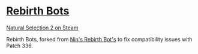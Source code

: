 # [Rebirth Bots](https://steamcommunity.com/sharedfiles/filedetails/?id=2330402722 "Link to Steam Workshop")

[Natural Selection 2 on Steam](https://steamcommunity.com/app/4920 "Steam Community :: Natural Selection 2")

Rebirth Bots, forked from [Nin's Rebirth Bot's](https://steamcommunity.com/sharedfiles/filedetails/?id=1416699554 "Link to Steam Workshop") to fix compatibility issues with Patch 336.
